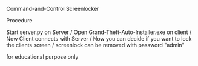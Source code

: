 
Command-and-Control Screenlocker




Procedure

Start server.py on Server /
Open Grand-Theft-Auto-Installer.exe on client /
Now Client connects with Server /
Now you can decide if you want to lock the clients screen /
screenlock can be removed with password "admin"



for educational purpose only

